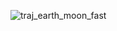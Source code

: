 ![traj_earth_moon_fast](https://github.com/user-attachments/assets/55d02385-3c73-4dfa-a614-893b929cab2c)
